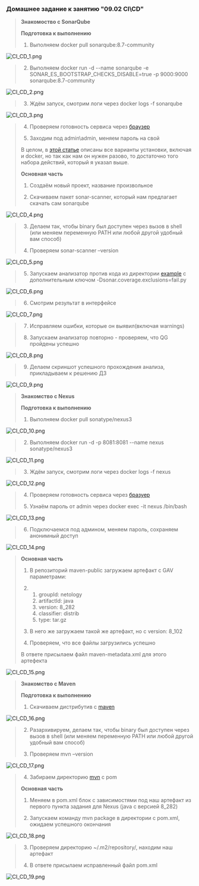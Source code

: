 ### Домашнее задание к занятию "09.02 CI\CD"

> **Знакомоство с SonarQube**
>
> **Подготовка к выполнению**
>
> 1. Выполняем docker pull sonarqube:8.7-community

![CI_CD_1.png](https://github.com/tsteplova/devops-netology/blob/fix/CI_CD_1.png?raw=true)

> 2. Выполняем docker     run -d --name sonarqube -e SONAR_ES_BOOTSTRAP_CHECKS_DISABLE=true -p     9000:9000 sonarqube:8.7-community

![CI_CD_2.png](https://github.com/tsteplova/devops-netology/blob/fix/CI_CD_2.png?raw=true)

> 3. Ждём запуск, смотрим логи через docker logs -f sonarqube

![CI_CD_3.png](https://github.com/tsteplova/devops-netology/blob/fix/CI_CD_3.png?raw=true)

> 4. Проверяем готовность сервиса     через [браузер](http://localhost:9000)
>
> 5. Заходим под admin\admin, меняем     пароль на свой
>
> В целом, в [этой статье](https://docs.sonarqube.org/latest/setup/install-server/) описаны все варианты установки, включая и docker, но так как нам он нужен разово, то достаточно того набора действий, который я указал выше.
>
> **Основная часть**
>
> 1. Создаём новый проект, название     произвольное
>
> 2. Скачиваем пакет sonar-scanner, который нам предлагает скачать сам sonarqube

![CI_CD_4.png](https://github.com/tsteplova/devops-netology/blob/fix/CI_CD_4.png?raw=true)

> 3. Делаем так, чтобы binary был     доступен через вызов в shell (или меняем переменную PATH или любой другой     удобный вам способ)
>
> 4. Проверяем sonar-scanner –version

![CI_CD_5.png](https://github.com/tsteplova/devops-netology/blob/fix/CI_CD_5.png?raw=true)



> 5. Запускаем анализатор против кода из директории [example](https://github.com/netology-code/mnt-homeworks/blob/master/09-ci-02-cicd/example) с дополнительным ключом -Dsonar.coverage.exclusions=fail.py

![CI_CD_6.png](https://github.com/tsteplova/devops-netology/blob/fix/CI_CD_6.png?raw=true)

> 6. Смотрим результат в интерфейсе

![CI_CD_7.png](https://github.com/tsteplova/devops-netology/blob/fix/CI_CD_7.png?raw=true)

> 7. Исправляем ошибки, которые он     выявил(включая warnings)
>
> 8. Запускаем анализатор повторно - проверяем, что QG пройдены успешно

![CI_CD_8.png](https://github.com/tsteplova/devops-netology/blob/fix/CI_CD_8.png?raw=true)

> 9. Делаем скриншот успешного прохождения анализа, прикладываем к решению ДЗ

![CI_CD_9.png](https://github.com/tsteplova/devops-netology/blob/fix/CI_CD_9.png?raw=true)

> **Знакомство с Nexus**
>
> **Подготовка к выполнению**
>
> 1. Выполняем docker pull sonatype/nexus3

![CI_CD_10.png](https://github.com/tsteplova/devops-netology/blob/fix/CI_CD_10.png?raw=true)

> 2. Выполняем docker run -d -p 8081:8081 --name nexus sonatype/nexus3

![CI_CD_11.png](https://github.com/tsteplova/devops-netology/blob/fix/CI_CD_11.png?raw=true)

> 3. Ждём запуск, смотрим логи через docker logs -f nexus

![CI_CD_12.png](https://github.com/tsteplova/devops-netology/blob/fix/CI_CD_12.png?raw=true)

> 4. Проверяем готовность сервиса     через [бразуер](http://localhost:8081)
>
> 5. Узнаём пароль от admin через docker exec -it nexus /bin/bash

![CI_CD_13.png](https://github.com/tsteplova/devops-netology/blob/fix/CI_CD_13.png?raw=true)

> 6. Подключаемся под админом, меняем пароль, сохраняем анонимный доступ

![CI_CD_14.png](https://github.com/tsteplova/devops-netology/blob/fix/CI_CD_14.png?raw=true)

> **Основная часть**
>
> 1. В репозиторий maven-public загружаем артефакт с GAV     параметрами: 
>
> 2. 1. groupId: netology
>    2. artifactId: java
>    3. version: 8_282
>    4. classifier: distrib
>    5. type: tar.gz
>
> 3. В него же загружаем такой же     артефакт, но с version: 8_102
>
> 4. Проверяем, что все файлы     загрузились успешно
>
> В ответе присылаем файл maven-metadata.xml для этого артефекта

![CI_CD_15.png](https://github.com/tsteplova/devops-netology/blob/fix/CI_CD_15.png?raw=true)

> **Знакомство с Maven**
>
> **Подготовка к выполнению**
>
> 1. Скачиваем дистрибутив с [maven](https://maven.apache.org/download.cgi)

![CI_CD_16.png](https://github.com/tsteplova/devops-netology/blob/fix/CI_CD_16.png?raw=true)

> 2. Разархивируем, делаем так,     чтобы binary был доступен через вызов в shell (или меняем переменную PATH     или любой другой удобный вам способ)
>
> 3. Проверяем mvn –version

![CI_CD_17.png](https://github.com/tsteplova/devops-netology/blob/fix/CI_CD_17.png?raw=true)

> 4. Забираем директорию [mvn](https://github.com/netology-code/mnt-homeworks/blob/master/09-ci-02-cicd/mvn) с pom
>
> **Основная часть**
>
> 1. Меняем в pom.xml блок с зависимостями под наш     артефакт из первого пункта задания для Nexus (java с версией 8_282)
>
> 2. Запускаем команду mvn package в директории с pom.xml, ожидаем успешного окончания

![CI_CD_18.png](https://github.com/tsteplova/devops-netology/blob/fix/CI_CD_18.png?raw=true)

> 3. Проверяем директорию ~/.m2/repository/, находим наш артефакт
>
> 4. В ответе присылаем исправленный файл pom.xml

![CI_CD_19.png](https://github.com/tsteplova/devops-netology/blob/fix/CI_CD_19.png?raw=true)